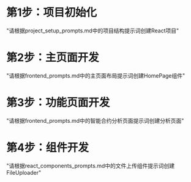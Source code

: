 # 第1步：项目初始化
"请根据project_setup_prompts.md中的项目结构提示词创建React项目"

# 第2步：主页面开发  
"请根据frontend_prompts.md中的主页面布局提示词创建HomePage组件"

# 第3步：功能页面开发
"请根据frontend_prompts.md中的智能合约分析页面提示词创建分析页面"

# 第4步：组件开发
"请根据react_components_prompts.md中的文件上传组件提示词创建FileUploader"